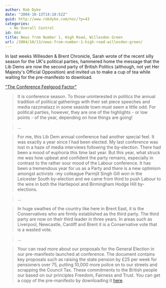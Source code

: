 ```yaml
---
author: Rob Dyke
date: "2004-10-13T14:18:52Z"
guid: http://www.robdyke.com/noc/?p=43
categories:
  - No Overall Control
id: 664
title: News from Number 1, High Road, Willesden Green
url: /2004/10/13/news-from-number-1-high-road-willesden-green/
---
```

In last weeks Willesden & Brent Chronicle, Sarah wrote of the recent silly season for the UK's political parties, hammered home the message that the Lib Dems are now the second party of British Politics (although, not yet Her Majesty's Official Opposition) and invited us to make a cup of tea while waiting for the pre-manifesto to download.

["The Conference Feelgood Factor"](http://www.brentlibdems.org.uk/articles/19.html)

> It is conference season. To those uninterested in politics the annual tradition of political gatherings with their set piece speeches and media razzmatazz in some seaside town must seem a little odd. For political parties, however, they are one of the highlights - or low points - of the year, depending on how things are going!
  
> ...
  
> For me, this Lib Dem annual conference had another special feel. It was exactly a year since I had been elected. My last conference was lost in a haze of media interviews following the by-election. There had been a mood of euphoria this time last year. But this year, what struck me was how upbeat and confident the party remains, especially in contrast to the rather sour mood of the Labour conference. It has been a tremendous year for us as a Party and there is a new optimism amongst activists -my colleague Parmjit Singh Gill won in the Leicester South by-election and we came from third to push Labour to the wire in both the Hartlepool and Birmingham Hodge Hill by-elections.
  
> ...
  
> In huge swathes of the country like here in Brent East, it is the Conservatives who are firmly established as the third party. The third party are now on their third leader in three years. In areas such as Liverpool, Newcastle, Cardiff and Brent it is a Conservative vote that is a wasted vote.
  
> ...
  
> Your can read more about our proposals for the General Election in our pre-manifesto launched at conference. The document contains key proposals such as raising the state pension by £25 per week for pensioners over 75, putting 10,000 more police on to our streets and scrapping the Council Tax. These commitments to the British people our based on our principles Freedom, Fairness and Trust. You can get a copy of the pre-manifesto by downloading it [here](http://www.brentlibdems.org.uk/resources/index/).